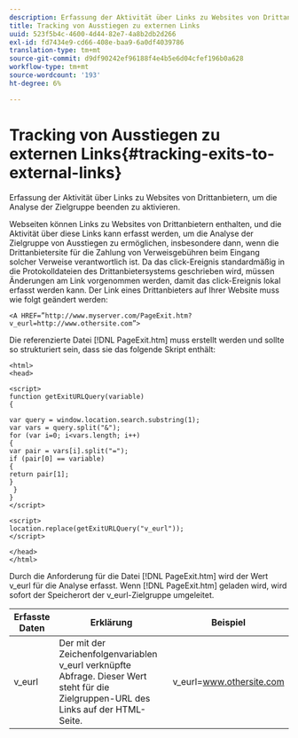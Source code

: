 ```yaml
---
description: Erfassung der Aktivität über Links zu Websites von Drittanbietern, um die Analyse der Zielgruppe beenden zu aktivieren.
title: Tracking von Ausstiegen zu externen Links
uuid: 523f5b4c-4600-4d44-82e7-4a8b2db2d266
exl-id: fd7434e9-cd66-408e-baa9-6a0df4039786
translation-type: tm+mt
source-git-commit: d9df90242ef96188f4e4b5e6d04cfef196b0a628
workflow-type: tm+mt
source-wordcount: '193'
ht-degree: 6%

---
```


# Tracking von Ausstiegen zu externen Links{#tracking-exits-to-external-links}

Erfassung der Aktivität über Links zu Websites von Drittanbietern, um die Analyse der Zielgruppe beenden zu aktivieren.

Webseiten können Links zu Websites von Drittanbietern enthalten, und die Aktivität über diese Links kann erfasst werden, um die Analyse der Zielgruppe von Ausstiegen zu ermöglichen, insbesondere dann, wenn die Drittanbietersite für die Zahlung von Verweisgebühren beim Eingang solcher Verweise verantwortlich ist. Da das click-Ereignis standardmäßig in die Protokolldateien des Drittanbietersystems geschrieben wird, müssen Änderungen am Link vorgenommen werden, damit das click-Ereignis lokal erfasst werden kann. Der Link eines Drittanbieters auf Ihrer Website muss wie folgt geändert werden:

```
<A HREF=”http://www.myserver.com/PageExit.htm?v_eurl=http://www.othersite.com”>
```

Die referenzierte Datei [!DNL PageExit.htm] muss erstellt werden und sollte so strukturiert sein, dass sie das folgende Skript enthält:

```
<html> 
<head> 
 
<script> 
function getExitURLQuery(variable) 
{ 
 
var query = window.location.search.substring(1); 
var vars = query.split("&"); 
for (var i=0; i<vars.length; i++) 
{ 
var pair = vars[i].split("="); 
if (pair[0] == variable) 
{ 
return pair[1]; 
} 
 }  
} 
</script> 
 
<script> 
location.replace(getExitURLQuery("v_eurl")); 
</script>  
 
</head> 
</html>
```

Durch die Anforderung für die Datei [!DNL PageExit.htm] wird der Wert v_eurl für die Analyse erfasst. Wenn [!DNL PageExit.htm] geladen wird, wird sofort der Speicherort der v_eurl-Zielgruppe umgeleitet.

| Erfasste Daten | Erklärung | Beispiel |
|---|---|---|
| v_eurl | Der mit der Zeichenfolgenvariablen v_eurl verknüpfte Abfrage. Dieser Wert steht für die Zielgruppen-URL des Links auf der HTML-Seite. | v_eurl=www.othersite.com |
